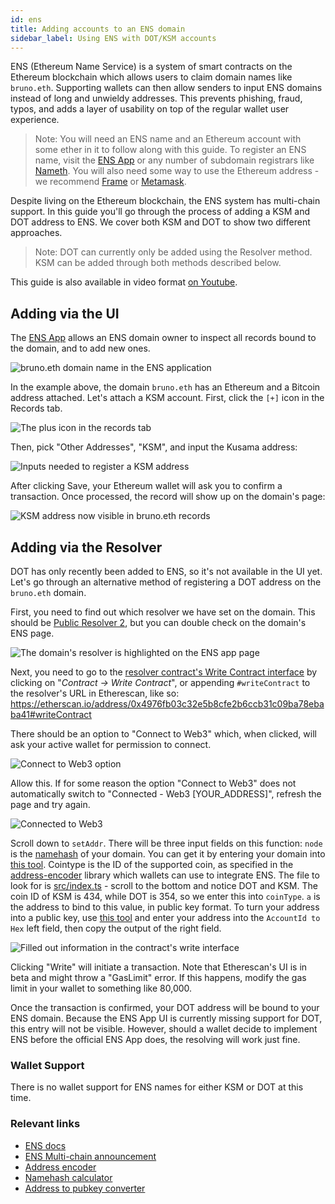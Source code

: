 ```yaml
---
id: ens
title: Adding accounts to an ENS domain
sidebar_label: Using ENS with DOT/KSM accounts
---
```


ENS (Ethereum Name Service) is a system of smart contracts on the Ethereum blockchain which allows
users to claim domain names like `bruno.eth`. Supporting wallets can then allow senders to input ENS
domains instead of long and unwieldy addresses. This prevents phishing, fraud, typos, and adds a
layer of usability on top of the regular wallet user experience.

> Note: You will need an ENS name and an Ethereum account with some ether in it to follow along with
> this guide. To register an ENS name, visit the [ENS App](https://app.ens.domains) or any number of
> subdomain registrars like [Nameth](https://nameth.io). You will also need some way to use the
> Ethereum address - we recommend [Frame](https://frame.sh/) or [Metamask](https://metamask.io).

Despite living on the Ethereum blockchain, the ENS system has multi-chain support. In this guide
you'll go through the process of adding a KSM and DOT address to ENS. We cover both KSM and DOT to
show two different approaches.

> Note: DOT can currently only be added using the Resolver method. KSM can be added through both
> methods described below.

This guide is also available in video format [on Youtube](https://youtu.be/XKjZk-5_mQc).

## Adding via the UI

The [ENS App](https://app.ens.domains) allows an ENS domain owner to inspect all records bound to
the domain, and to add new ones.

![bruno.eth domain name in the ENS application](assets/ens/01-min.png)

In the example above, the domain `bruno.eth` has an Ethereum and a Bitcoin address attached. Let's
attach a KSM account. First, click the `[+]` icon in the Records tab.

![The plus icon in the records tab](assets/ens/02-min.png)

Then, pick "Other Addresses", "KSM", and input the Kusama address:

![Inputs needed to register a KSM address](assets/ens/03-min.png)

After clicking Save, your Ethereum wallet will ask you to confirm a transaction. Once processed, the
record will show up on the domain's page:

![KSM address now visible in bruno.eth records](assets/ens/04-min.png)

## Adding via the Resolver

DOT has only recently been added to ENS, so it's not available in the UI yet. Let's go through an
alternative method of registering a DOT address on the `bruno.eth` domain.

First, you need to find out which resolver we have set on the domain. This should be
[Public Resolver 2](https://etherscan.io/address/0x4976fb03c32e5b8cfe2b6ccb31c09ba78ebaba41), but
you can double check on the domain's ENS page.

![The domain's resolver is highlighted on the ENS app page](assets/ens/05-min.png)

Next, you need to go to the
[resolver contract's Write Contract interface](https://etherscan.io/address/0x4976fb03c32e5b8cfe2b6ccb31c09ba78ebaba41#writeContract)
by clicking on "_Contract -> Write Contract_", or appending `#writeContract` to the resolver's URL
in Etherescan, like so:
https://etherscan.io/address/0x4976fb03c32e5b8cfe2b6ccb31c09ba78ebaba41#writeContract

There should be an option to "Connect to Web3" which, when clicked, will ask your active wallet for
permission to connect.

![Connect to Web3 option](assets/ens/06-min.png)

Allow this. If for some reason the option "Connect to Web3" does not automatically switch to
"Connected - Web3 [YOUR_ADDRESS]", refresh the page and try again.

![Connected to Web3](assets/ens/07-min.png)

Scroll down to `setAddr`. There will be three input fields on this function: `node` is the
[namehash](https://docs.ens.domains/contract-api-reference/name-processing#algorithm) of your
domain. You can get it by entering your domain into
[this tool](https://swolfeyes.github.io/ethereum-namehash-calculator/). Cointype is the ID of the
supported coin, as specified in the [address-encoder](https://github.com/ensdomains/address-encoder)
library which wallets can use to integrate ENS. The file to look for is
[src/index.ts](https://github.com/ensdomains/address-encoder/blob/master/src/index.ts) - scroll to
the bottom and notice DOT and KSM. The coin ID of KSM is 434, while DOT is 354, so we enter this
into `coinType`. `a` is the address to bind to this value, in public key format. To turn your
address into a public key, use [this tool](https://www.shawntabrizi.com/substrate-js-utilities/) and
enter your address into the `AccountId to Hex` left field, then copy the output of the right field.

![Filled out information in the contract's write interface](assets/ens/08-min.png)

Clicking "Write" will initiate a transaction. Note that Etherescan's UI is in beta and might throw a
"GasLimit" error. If this happens, modify the gas limit in your wallet to something like 80,000.

Once the transaction is confirmed, your DOT address will be bound to your ENS domain. Because the
ENS App UI is currently missing support for DOT, this entry will not be visible. However, should a
wallet decide to implement ENS before the official ENS App does, the resolving will work just fine.

### Wallet Support

There is no wallet support for ENS names for either KSM or DOT at this time.

### Relevant links

- [ENS docs](https://docs.ens.domains/)
- [ENS Multi-chain announcement](https://medium.com/the-ethereum-name-service/ens-launches-multi-coin-support-15-wallets-to-integrate-92518ab20599)
- [Address encoder](https://github.com/ensdomains/address-encoder)
- [Namehash calculator](https://swolfeyes.github.io/ethereum-namehash-calculator/)
- [Address to pubkey converter](https://www.shawntabrizi.com/substrate-js-utilities/)
